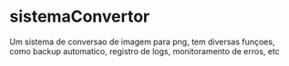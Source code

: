 # sistemaConvertor
Um sistema de conversao de imagem para png, tem diversas funçoes, como backup automatico, registro de logs, monitoramento de erros, etc
